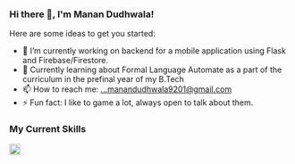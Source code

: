 ### Hi there 👋, I'm Manan Dudhwala!


Here are some ideas to get you started:

- 🔭 I’m currently working on backend for a mobile application using Flask and Firebase/Firestore.
- 🌱 Currently learning about Formal Language Automate as a part of the curriculum in the prefinal year of my B.Tech
- 📫 How to reach me: ...manandudhwala9201@gmail.com
- ⚡ Fun fact: I like to game a lot, always open to talk about them.

### My Current Skills
<img src="https://user-images.githubusercontent.com/43292298/134811142-1ea2154b-d927-4139-a6bc-93ad41fa5e80.png" width="20" height="20">





